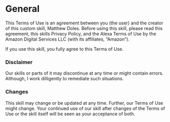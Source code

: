 # General
This Terms of Use is an agreement between you (the user) and the creator of this custom skill, Matthew Doles. Before using this skill, please read this agreement, this skills Privacy Policy, and the Alexa Terms of Use by the Amazon Digital Services LLC (with its affiliates, “Amazon”).

If you use this skill, you fully agree to this Terms of Use.

### Disclaimer
Our skills or parts of it may discontinue at any time or might contain errors. Although, I work dilligently to remediate such situations.

### Changes
This skill may change or be updated at any time. Further, our Terms of Use might change. Your continued use of our skill after changes of the Terms of Use or the skill itself will be seen as your acceptance of both.


